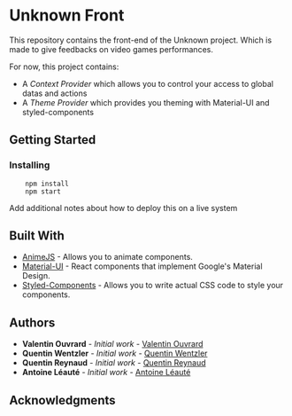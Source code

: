 # Unknown Front

This repository contains the front-end of the Unknown project. Which is made
to give feedbacks on video games performances.

For now, this project contains:

- A *Context Provider* which allows you to control your access to global datas and actions
- A *Theme Provider* which provides you theming with Material-UI and styled-components

## Getting Started

### Installing

```
    npm install
    npm start
```

Add additional notes about how to deploy this on a live system

## Built With

* [AnimeJS](https://animejs.com) - Allows you to animate components.
* [Material-UI](https://material-ui.com) - React components that implement Google's Material Design.
* [Styled-Components](https://www.styled-components.com) - Allows you to write actual CSS code to style your components.

## Authors

* **Valentin Ouvrard** - *Initial work* - [Valentin Ouvrard](https://gitlab.com/Valentin.ouvrard)
* **Quentin Wentzler** - *Initial work* - [Quentin Wentzler](https://gitlab.com/quiwin)
* **Quentin Reynaud** - *Initial work* - [Quentin Reynaud](https://gitlab.com/quent4218)
* **Antoine Léauté** - *Initial work* - [Antoine Léauté](https://gitlab.com/leot78)

## Acknowledgments
